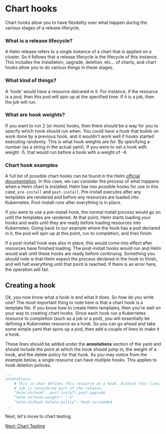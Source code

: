 # Chart hooks

Chart hooks allow you to have flexibility over what happen during the various stages of a release lifecycle.

### What is a release lifecycle?

A Helm release refers to a single instance of a chart that is applied on a cluster. So it follows that a release lifecycle is the lifecycle of this instance. This includes the installation, upgrade, deletion, etc... of charts, and chart hooks allow you to do various things in these stages.

### What kind of things?

A 'hook' would have a resource delcared in it. For instance, if the resource is a pod, then this pod will spin up at the specified time. If it is a job, then the job will run.

### What are hook weights?

If you want to run 2 (or more) hooks, then there should be a way for you to specify which hook should run when. You could have a hook that builds on work done by a previous hook, and it wouldn't work well if hooks started executing randomly. This is what hook weights are for. By specifying a number (as a string in the actual yaml). If you were to set a hook with weight -5, that would run before a hook with a weight of -4.

### Chart hook examples

A full list of possible chart hooks can be found in the Helm [official documentation](https://helm.sh/docs/topics/charts_hooks/#the-available-hooks). In this case, we can consider the process of what happens when a Helm chart is installed. Helm has two possible hooks for use in this case, ```pre-install``` and ```post-install```. Pre-install executes after any templates are rendered and before any resources are loaded into Kubernetes. Post-install runs after everything is in place.

If you were to use a pre-install hook, the normal install process would go on until the templates are rendered. At that point, Helm starts loading your hooks and waits until they are ready before loading resources into Kubernetes. Going back to our example where the hook has a pod declared in it, the pod will spin up at this point, run to completion, and then finish.

If a post-install hook was also in place, this would come into effect after resources have finished loading. The post-install hooks would run and Helm would wait until these hooks are ready before continuing. Something you should note is that Helm expect the process declared in the hook to finish, and will halt everything until that point is reached. If there is an error here, the operation will fail.

## Creating a hook

Ok, you now know what a hook is and what it does. So how do you write one? The most important thing to note here is that a chart hook is a template file. If you know how to create Helm templates, then you're well on your way to creating chart hooks. Since each hook run a Kubernetes resource to completion (such as a job or a pod), you will essentially be defining a Kubernetes resource as a hook. So you can go ahead and take some simple yaml that spins up a pod, then add a couple of lines to make it a hook. 

These lines should be added under the **annotations** section of the yaml and should include the point at which the hook should jump in, the weight of a hook, and the delete policy for that hook. As you may notice from the example below, a single resource can have multiple hooks. This applies to hook deletion policies.

```yaml
...
annotations:
    # This is what defines this resource as a hook. Without this line, the
    # job is considered part of the release.
    "helm.sh/hook": post-install,post-upgrade
    "helm.sh/hook-weight": "-5"
    "helm.sh/hook-delete-policy": hook-succeeded
...
```

Next, let's move to chart testing.

[Next: Chart Testing](test-charts.md)